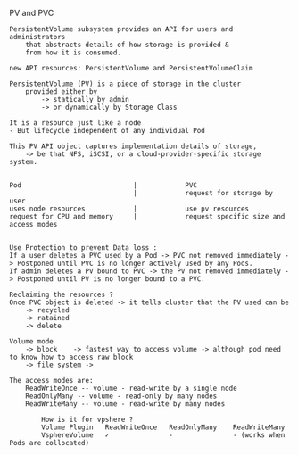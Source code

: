 PV and PVC

    PersistentVolume subsystem provides an API for users and administrators 
        that abstracts details of how storage is provided & 
        from how it is consumed.

    new API resources: PersistentVolume and PersistentVolumeClaim

    PersistentVolume (PV) is a piece of storage in the cluster
        provided either by 
            -> statically by admin
            -> or dynamically by Storage Class

    It is a resource just like a node
    - But lifecycle independent of any individual Pod

    This PV API object captures implementation details of storage,
        -> be that NFS, iSCSI, or a cloud-provider-specific storage system.
    

    Pod                            |            PVC
                                   |            request for storage by user 
    uses node resources            |            use pv resources
    request for CPU and memory     |            request specific size and access modes


    Use Protection to prevent Data loss :
    If a user deletes a PVC used by a Pod -> PVC not removed immediately -> Postponed until PVC is no longer actively used by any Pods.
    If admin deletes a PV bound to PVC -> the PV not removed immediately -> Postponed until PV is no longer bound to a PVC.

    Reclaiming the resources ?
    Once PVC object is deleted -> it tells cluster that the PV used can be
        -> recycled
        -> ratained
        -> delete

    Volume mode 
        -> block    -> fastest way to access volume -> although pod need to know how to access raw block
        -> file system -> 
        
    The access modes are:
        ReadWriteOnce -- volume - read-write by a single node
        ReadOnlyMany -- volume - read-only by many nodes
        ReadWriteMany -- volume - read-write by many nodes

            How is it for vpshere ?
            Volume Plugin	ReadWriteOnce	ReadOnlyMany    ReadWriteMany
            VsphereVolume	✓	            -	            - (works when Pods are collocated)